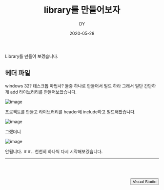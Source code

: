 ﻿---
layout: post
title:  "library를 만들어보자"
date:   2020-05-28
author: DY
comments: true
categories: C
---

Library를 만들어 보겠습니다.

## 헤더 파일

windows 32? 데스크톱 마법사? 둘중 하나로 만들어서 빌드 하라 그래서 일단 간단하게
add 라이브러리를 만들어보았습니다.
 
![image](https://user-images.githubusercontent.com/37605781/83112639-6f25aa00-a101-11ea-822f-53e00a7e2893.png)

프로젝트를 만들고 라이브러리를 header에 include하고 빌드해봤습니다.

![image](https://user-images.githubusercontent.com/37605781/83113066-14408280-a102-11ea-8224-c34ab8714324.png)

그랬더니

![image](https://user-images.githubusercontent.com/37605781/83113136-2b7f7000-a102-11ea-9995-3a6b3c856d78.png)

안됩니다. ㅎㅎ.. 천천히 하나씩 다시 시작해보겠습니다. 

---


<div style="height: 50px;"></div>
<div style="float: right;">
  <button onclick="location.href='https://visualstudio.microsoft.com/ko/vs/features/cplusplus/' ">Visual Studio</button> 
</div>
